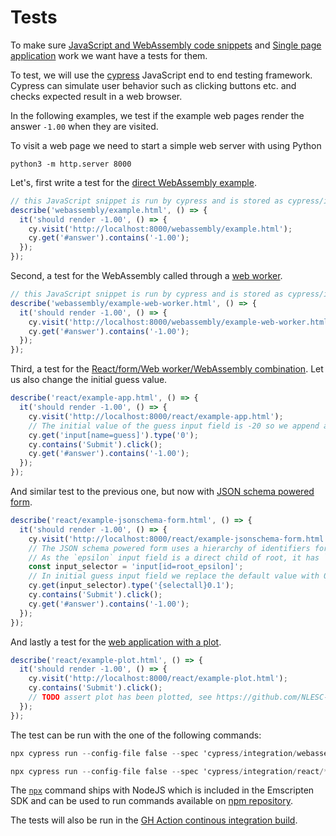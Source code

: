 # Tests

To make sure [JavaScript and WebAssembly code snippets](README.md#JavaScript) and [Single page application](README.md#single-page-application) work we want have a tests for them.

To test, we will use the [cypress](https://www.cypress.io/) JavaScript end to end testing framework.
Cypress can simulate user behavior such as clicking buttons etc. and checks expected result in a web browser.

In the following examples, we test if the example web pages render the answer `-1.00` when they are visited.

To visit a web page we need to start a simple web server with using Python

```shell
python3 -m http.server 8000
```

Let's, first write a test for the [direct WebAssembly example](http://localhost:8000/webassembly/example.html).

```{.js file=cypress/integration/webassembly/example_spec.js}
// this JavaScript snippet is run by cypress and is stored as cypress/integration/example_spec.js
describe('webassembly/example.html', () => {
  it('should render -1.00', () => {
    cy.visit('http://localhost:8000/webassembly/example.html');
    cy.get('#answer').contains('-1.00');
  });
});
```

Second, a test for the WebAssembly called through a [web worker](http://localhost:8000/webassembly/example-web-worker.html).

```{.js file=cypress/integration/webassembly/example-web-worker_spec.js}
// this JavaScript snippet is run by cypress and is stored as cypress/integration/example-web-worker_spec.js
describe('webassembly/example-web-worker.html', () => {
  it('should render -1.00', () => {
    cy.visit('http://localhost:8000/webassembly/example-web-worker.html');
    cy.get('#answer').contains('-1.00');
  });
});
```

Third, a test for the [React/form/Web worker/WebAssembly combination](http://localhost:8000/react/example-app.html).
Let us also change the initial guess value.

```{.js file=cypress/integration/react/example-app_spec.js}
describe('react/example-app.html', () => {
  it('should render -1.00', () => {
    cy.visit('http://localhost:8000/react/example-app.html');
    // The initial value of the guess input field is -20 so we append a 0 and it becomes -200 
    cy.get('input[name=guess]').type('0');
    cy.contains('Submit').click();
    cy.get('#answer').contains('-1.00');
  });
});
```

And similar test to the previous one, but now with [JSON schema powered form](http://localhost:8000/react/example-jsonschema-form.html).

```{.js file=cypress/integration/react/example-jsonschema-form_spec.js}
describe('react/example-jsonschema-form.html', () => {
  it('should render -1.00', () => {
    cy.visit('http://localhost:8000/react/example-jsonschema-form.html');
    // The JSON schema powered form uses a hierarchy of identifiers for each input field starting with `root`
    // As the `epsilon` input field is a direct child of root, it has `root_epsilon` as an identifier
    const input_selector = 'input[id=root_epsilon]';
    // In initial guess input field we replace the default value with 0.1
    cy.get(input_selector).type('{selectall}0.1');
    cy.contains('Submit').click();
    cy.get('#answer').contains('-1.00');
  });
});
```

And lastly a test for the [web application with a plot](http://localhost:8000/react/example-plot.html).

```{.js file=cypress/integration/react/example-plot_spec.js}
describe('react/example-plot.html', () => {
  it('should render -1.00', () => {
    cy.visit('http://localhost:8000/react/example-plot.html');
    cy.contains('Submit').click();
    // TODO assert plot has been plotted, see https://github.com/NLESC-JCER/cpp2wasm/issues/55
  });
});
```

The test can be run with the one of the following commands:

```{.awk #test-webassembly}
npx cypress run --config-file false --spec 'cypress/integration/webassembly/*_spec.js'
```

```{.awk #test-react}
npx cypress run --config-file false --spec 'cypress/integration/react/*_spec.js'
```

The [`npx`](https://www.npmjs.com/package/npx) command ships with NodeJS which is included in the Emscripten SDK and can be used to run commands available on [npm repository](https://npmjs.com/).

The tests will also be run in the [GH Action continous integration build](.github/workflows/main.yml).
